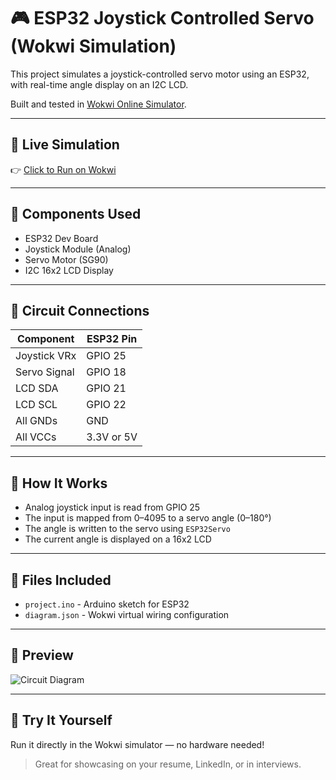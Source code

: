 # 🎮 ESP32 Joystick Controlled Servo (Wokwi Simulation)

This project simulates a joystick-controlled servo motor using an ESP32, with real-time angle display on an I2C LCD.

Built and tested in [Wokwi Online Simulator](https://wokwi.com).

---

## 🔗 Live Simulation

👉 [Click to Run on Wokwi](https://wokwi.com/projects/435985700299376641)

---

## 🧰 Components Used

- ESP32 Dev Board
- Joystick Module (Analog)
- Servo Motor (SG90)
- I2C 16x2 LCD Display

---

## 🔌 Circuit Connections

| Component       | ESP32 Pin |
|----------------|-----------|
| Joystick VRx   | GPIO 25   |
| Servo Signal   | GPIO 18   |
| LCD SDA        | GPIO 21   |
| LCD SCL        | GPIO 22   |
| All GNDs       | GND       |
| All VCCs       | 3.3V or 5V|

---

## 🧠 How It Works

- Analog joystick input is read from GPIO 25
- The input is mapped from 0–4095 to a servo angle (0–180°)
- The angle is written to the servo using `ESP32Servo`
- The current angle is displayed on a 16x2 LCD

---

## 📁 Files Included

- `project.ino` - Arduino sketch for ESP32
- `diagram.json` - Wokwi virtual wiring configuration

---

## 📸 Preview

![Circuit Diagram](https://i.ibb.co/N2y8LwBQ/Screenshot-2025-07-09-141724.png)

---

## 🚀 Try It Yourself

Run it directly in the Wokwi simulator — no hardware needed!

> Great for showcasing on your resume, LinkedIn, or in interviews.
